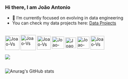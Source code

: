 ### Hi there, I am João Antonio

- 🌱 I’m currently focused on evolving in data engineering
- You can check my data projects here: [Data Projects](https://github.com/joaoaos/Data-projects)

<div style ="display: inline_block"><br>	
  <img align="center" alt="Joao-Vs" height="47" width"57" src="https://cdn.jsdelivr.net/gh/devicons/devicon/icons/python/python-original.svg" />
  <img align="center" alt="Joao-Vs" height="50" width"60" src="https://download.logo.wine/logo/MySQL/MySQL-Logo.wine.png" />
  <img align="center" alt="Joao-Vs" height="45" width"55" src="https://cdn.jsdelivr.net/gh/devicons/devicon/icons/pandas/pandas-original-wordmark.svg" />
   <img align="center" alt="Joao-Vs" height="40" width"50" src="https://airflow.apache.org/docs/apache-airflow/1.10.6/_images/pin_large.png" />
  <img align="center" alt="Joao-Vs" height="35" width"35" src="https://upload.wikimedia.org/wikipedia/commons/thumb/9/93/Amazon_Web_Services_Logo.svg/1280px-Amazon_Web_Services_Logo.svg.png" />
  <img align="center" alt="Joao-Vs" height="40" width"50" src="https://cdn.jsdelivr.net/gh/devicons/devicon/icons/azure/azure-original.svg" />
  <img align="center" alt="Joao-Vs" height="45" width"55" src="https://cdn.jsdelivr.net/gh/devicons/devicon/icons/linux/linux-original.svg" /> 
 </div>

<a href="https://www.linkedin.com/in/joao-saldanha/" target="_blank"><img src="https://img.shields.io/badge/LinkedIn-0077B5?style=for-the-badge&logo=linkedin&logoColor=white" target="_blank"></a>

##
  
![Anurag's GitHub stats](https://github-readme-stats.vercel.app/api?username=joa0-saldanha&show_icons=true&theme=radical)


